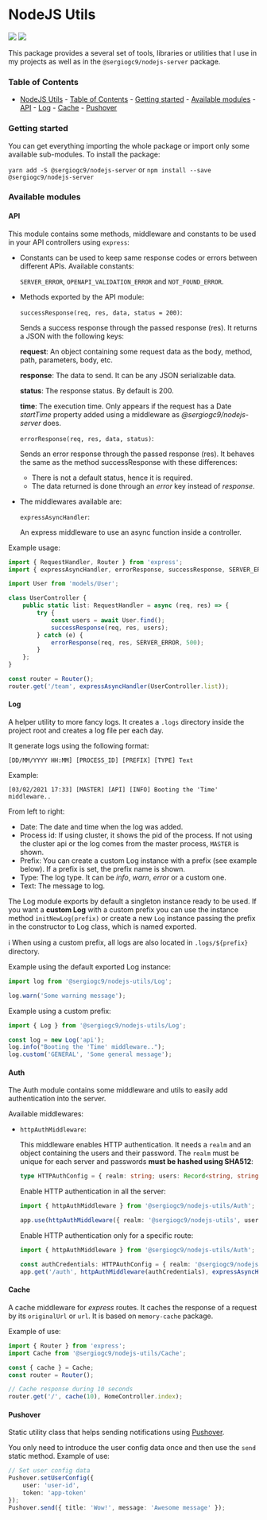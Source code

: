# NodeJS Utils

![](https://badgen.net/npm/v/@sergiogc9/nodejs-utils?icon=npm&label)
![](https://github.com/sergiogc9/nodejs-server/workflows/Github%20Pipeline/badge.svg?branch=master)

This package provides a several set of tools, libraries or utilities that I use in my projects as well as in the `@sergiogc9/nodejs-server` package.

### Table of Contents

- [NodeJS Utils](#nodejs-utils) - [Table of Contents](#table-of-contents) - [Getting started](#getting-started) - [Available modules](#available-modules) - [API](#api) - [Log](#log) - [Cache](#cache) - [Pushover](#pushover)

### Getting started

You can get everything importing the whole package or import only some available sub-modules. To install the package:

`yarn add -S @sergiogc9/nodejs-server` or `npm install --save @sergiogc9/nodejs-server`

### Available modules

#### API

This module contains some methods, middleware and constants to be used in your API controllers using `express`:

- Constants can be used to keep same response codes or errors between different APIs. Available constants:

  `SERVER_ERROR`, `OPENAPI_VALIDATION_ERROR` and `NOT_FOUND_ERROR`.

- Methods exported by the API module:

  `successResponse(req, res, data, status = 200)`:

  Sends a success response through the passed response (res). It returns a JSON with the following keys:

  **request**: An object containing some request data as the body, method, path, parameters, body, etc.

  **response**: The data to send. It can be any JSON serializable data.

  **status**: The response status. By default is 200.

  **time**: The execution time. Only appears if the request has a Date _startTime_ property added using a middleware as _@sergiogc9/nodejs-server_ does.

  `errorResponse(req, res, data, status)`:

  Sends an error response through the passed response (res). It behaves the same as the method successResponse with these differences:

  - There is not a default status, hence it is required.
  - The data returned is done through an _error_ key instead of _response_.

- The middlewares available are:

  `expressAsyncHandler`:

  An express middleware to use an async function inside a controller.

Example usage:

```ts
import { RequestHandler, Router } from 'express';
import { expressAsyncHandler, errorResponse, successResponse, SERVER_ERROR } from '@sergiogc9/nodejs-utils/Api';

import User from 'models/User';

class UserController {
	public static list: RequestHandler = async (req, res) => {
		try {
			const users = await User.find();
			successResponse(req, res, users);
		} catch (e) {
			errorResponse(req, res, SERVER_ERROR, 500);
		}
	};
}

const router = Router();
router.get('/team', expressAsyncHandler(UserController.list));
```

#### Log

A helper utility to more fancy logs. It creates a `.logs` directory inside the project root and creates a log file per each day.

It generate logs using the following format:

```
[DD/MM/YYYY HH:MM] [PROCESS_ID] [PREFIX] [TYPE] Text
```

Example:

```
[03/02/2021 17:33] [MASTER] [API] [INFO] Booting the 'Time' middleware..
```

From left to right:

- Date: The date and time when the log was added.
- Process id: If using cluster, it shows the pid of the process. If not using the cluster api or the log comes from the master process, `MASTER` is shown.
- Prefix: You can create a custom Log instance with a prefix (see example below). If a prefix is set, the prefix name is shown.
- Type: The log type. It can be _info_, _warn_, _error_ or a custom one.
- Text: The message to log.

The Log module exports by default a singleton instance ready to be used. If you want a **custom Log** with a custom prefix you can use the instance method `initNewLog(prefix)` or create a new `Log` instance passing the prefix in the constructor to Log class, which is named exported.

ℹ️ When using a custom prefix, all logs are also located in `.logs/${prefix}` directory.

Example using the default exported Log instance:

```ts
import log from '@sergiogc9/nodejs-utils/Log';

log.warn('Some warning message');
```

Example using a custom prefix:

```ts
import { Log } from '@sergiogc9/nodejs-utils/Log';

const log = new Log('api');
log.info("Booting the 'Time' middleware..");
log.custom('GENERAL', 'Some general message');
```

#### Auth

The Auth module contains some middleware and utils to easily add authentication into the server.

Available middlewares:

- `httpAuthMiddleware`:

  This middleware enables HTTP authentication. It needs a `realm` and an object containing the users and their password. The `realm` must be unique for each server and passwords **must be hashed using SHA512**:

  ```ts
  type HTTPAuthConfig = { realm: string; users: Record<string, string> };
  ```

  Enable HTTP authentication in all the server:

  ```ts
  import { httpAuthMiddleware } from '@sergiogc9/nodejs-utils/Auth';

  app.use(httpAuthMiddleware({ realm: '@sergiogc9/nodejs-utils', users: { user: 'SHA512 hash' } }));
  ```

  Enable HTTP authentication only for a specific route:

  ```ts
  import { httpAuthMiddleware } from '@sergiogc9/nodejs-utils/Auth';

  const authCredentials: HTTPAuthConfig = { realm: '@sergiogc9/nodejs-utils', users: { user: 'SHA512 hash' } };
  app.get('/auth', httpAuthMiddleware(authCredentials), expressAsyncHandler());
  ```

#### Cache

A cache middleware for _express_ routes. It caches the response of a request by its `originalUrl` or `url`. It is based on `memory-cache` package.

Example of use:

```ts
import { Router } from 'express';
import Cache from '@sergiogc9/nodejs-utils/Cache';

const { cache } = Cache;
const router = Router();

// Cache response during 10 seconds
router.get('/', cache(10), HomeController.index);
```

#### Pushover

Static utility class that helps sending notifications using [Pushover](https://pushover.net/).

You only need to introduce the user config data once and then use the `send` static method. Example of use:

```ts
// Set user config data
Pushover.setUserConfig({
	user: 'user-id',
	token: 'app-token'
});
Pushover.send({ title: 'Wow!', message: 'Awesome message' });
```
